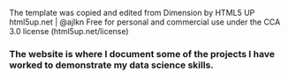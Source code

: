 The template was copied and edited from
Dimension by HTML5 UP
html5up.net | @ajlkn
Free for personal and commercial use under the CCA 3.0 license (html5up.net/license)

### The website is where I document some of the projects I have worked to demonstrate my data science skills. ###
